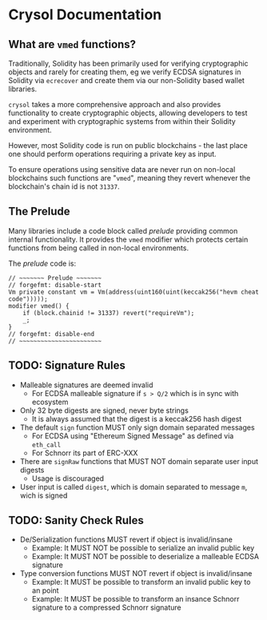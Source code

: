 # Crysol Documentation

## What are `vmed` functions?

Traditionally, Solidity has been primarily used for verifying cryptographic objects and rarely for creating them, eg we
verify ECDSA signatures in Solidity via `ecrecover` and create them via our non-Solidity based wallet libraries.

`crysol` takes a more comprehensive approach and also provides functionality to create cryptographic objects, allowing developers to test and experiment with cryptographic systems from within their Solidity environment.

However, most Solidity code is run on public blockchains - the last place one should perform operations requiring a private key as input.

To ensure operations using sensitive data are never run on non-local blockchains such functions are "`vmed`", meaning they revert whenever the blockchain's chain id is not `31337`.


## The Prelude

Many libraries include a code block called _prelude_ providing common internal functionality.
It provides the `vmed` modifier which protects certain functions from being called in non-local environments.

The _prelude_ code is:

```solidity
// ~~~~~~~ Prelude ~~~~~~~
// forgefmt: disable-start
Vm private constant vm = Vm(address(uint160(uint(keccak256("hevm cheat code")))));
modifier vmed() {
    if (block.chainid != 31337) revert("requireVm");
    _;
}
// forgefmt: disable-end
// ~~~~~~~~~~~~~~~~~~~~~~~
```

## TODO: Signature Rules

- Malleable signatures are deemed invalid
    - For ECDSA malleable signature if `s > Q/2` which is in sync with ecosystem
- Only 32 byte digests are signed, never byte strings
    - It is always assumed that the digest is a keccak256 hash digest
- The default `sign` function MUST only sign domain separated messages
    - For ECDSA using "Ethereum Signed Message" as defined via `eth_call`
    - For Schnorr its part of ERC-XXX
- There are `signRaw` functions that MUST NOT domain separate user input digests
    - Usage is discouraged
- User input is called `digest`, which is domain separated to message `m`, wich is signed

## TODO: Sanity Check Rules

- De/Serialization functions MUST revert if object is invalid/insane
    - Example: It MUST NOT be possible to serialize an invalid public key
    - Example: It MUST NOT be possible to deserialize a malleable ECDSA signature
- Type conversion functions MUST NOT revert if object is invalid/insane
    - Example: It MUST be possible to transform an invalid public key to an point
    - Example: It MUST be possible to transform an insance Schnorr signature to a compressed Schnorr signature

